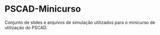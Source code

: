 # PSCAD-Minicurso
Conjunto de slides e arquivos de simulação utilizados para o minicurso de utilização do PSCAD. 
